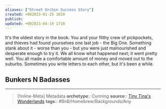 ```yaml
---
aliases: ["Street Urchin Success Story"]
created: +002023-01-25 1020
publish: 
updated: +002023-04-19 1710
---
```


It's the oldest story in the book. You and your filthy crew of pickpockets, and thieves had found yourselves one last job - the Big One. Something stank about it - worse than you - but you were just malnourished and desperate enough to try it. We all know what happened next; it went pretty well. You all made a comfortable amount of money and moved out to the suburbs. Sometimes you write letters to each other, but it's been a while.

## Bunkers N Badasses

---

>[!inline-Meta] Metadata
> **archetype**:: Cunning
> **source**:: [Tiny Tina's Wonderlands](https://playwonderlands.2k.com)
> **tags**:: #BnB/Homebrew/Backgrounds/Any